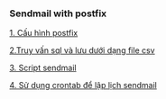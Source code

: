 ### Sendmail with postfix

[1. Cấu hình postfix](docs/1.Cau_hinh.md)

[2.Truy vấn sql và lưu dưới dạng file csv](docs/2.truy_van_sql_luu_duoi_file_csv.md)

[3. Script sendmail](docs/3.script_sendmail.md)

[4. Sử dụng crontab để lập lịch sendmail](docs/4.su_dung_crontab_de_lap_lich_gui_mail.md)


